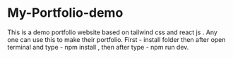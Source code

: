 # My-Portfolio-demo
This is a demo portfolio website based on tailwind css and react js . Any one can use this to make their portfolio.
First - install folder then after open terminal and type - npm install , then after type - npm run dev.
